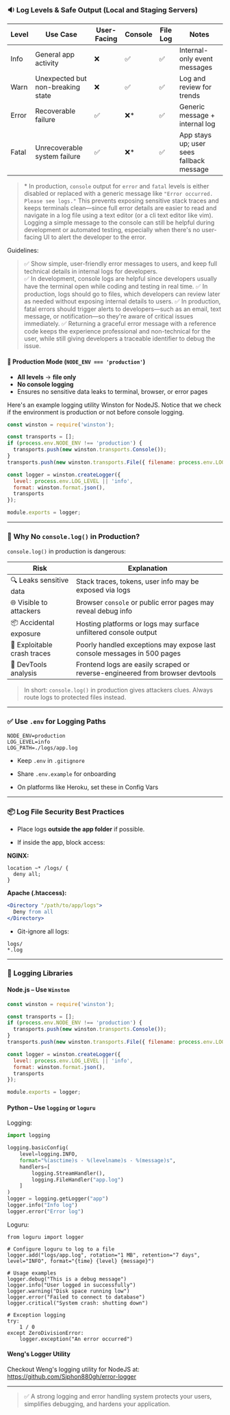 
### 🔉 Log Levels & Safe Output (Local and Staging Servers)

| Level | Use Case                          | User-Facing | Console | File Log | Notes                                    |
| ----- | --------------------------------- | ----------- | ------- | -------- | ---------------------------------------- |
| Info  | General app activity              | ❌           | ✅       | ✅        | Internal-only event messages             |
| Warn  | Unexpected but non-breaking state | ❌           | ✅       | ✅        | Log and review for trends                |
| Error | Recoverable failure               | ✅           | ❌*      | ✅        | Generic message + internal log           |
| Fatal | Unrecoverable system failure      | ✅           | ❌*      | ✅        | App stays up; user sees fallback message |

> \* In production, `console` output for `error` and `fatal` levels is either disabled or replaced with a generic message like `"Error occurred. Please see logs."` This prevents exposing sensitive stack traces and keeps terminals clean—since full error details are easier to read and navigate in a log file using a text editor (or a cli text editor like vim).  Logging a simple message to the console can still be helpful during development or automated testing, especially when there's no user-facing UI to alert the developer to the error.  


Guidelines:
> ✅ Show simple, user-friendly error messages to users, and keep full technical details in internal logs for developers.  
> ✅ In development, console logs are helpful since developers usually have the terminal open while coding and testing in real time.
> ✅ In production, logs should go to files, which developers can review later as needed without exposing internal details to users. 
> ✅ In production, fatal errors should trigger alerts to developers—such as an email, text message, or notification—so they're aware of critical issues immediately.
> ✅ Returning a graceful error message with a reference code keeps the experience professional and non-technical for the user, while still giving developers a traceable identifier to debug the issue.


#### 🚫 Production Mode (`NODE_ENV === 'production'`)

- **All levels** → **file only**
- **No console logging**
- Ensures no sensitive data leaks to terminal, browser, or error pages

Here's an example logging utility Winston for NodeJS. Notice that we check if the environment is production or not before console logging.
```js
const winston = require('winston');

const transports = [];
if (process.env.NODE_ENV !== 'production') {
  transports.push(new winston.transports.Console());
}
transports.push(new winston.transports.File({ filename: process.env.LOG_PATH || 'logs/app.log' }));

const logger = winston.createLogger({
  level: process.env.LOG_LEVEL || 'info',
  format: winston.format.json(),
  transports
});

module.exports = logger;
```

---

### 🔐 Why No `console.log()` in Production?

`console.log()` in production is dangerous:

|Risk|Explanation|
|---|---|
|🔍 Leaks sensitive data|Stack traces, tokens, user info may be exposed via logs|
|🌐 Visible to attackers|Browser `console` or public error pages may reveal debug info|
|📦 Accidental exposure|Hosting platforms or logs may surface unfiltered console output|
|🧨 Exploitable crash traces|Poorly handled exceptions may expose last console messages in 500 pages|
|🧪 DevTools analysis|Frontend logs are easily scraped or reverse-engineered from browser devtools|

> In short: `console.log()` in production gives attackers clues. Always route logs to protected files instead.

---

### ✅ Use `.env` for Logging Paths

```env
NODE_ENV=production
LOG_LEVEL=info
LOG_PATH=./logs/app.log
```

- Keep `.env` in `.gitignore`
    
- Share `.env.example` for onboarding
    
- On platforms like Heroku, set these in Config Vars
    

---

### 📦 Log File Security Best Practices

- Place logs **outside the app folder** if possible.
    
- If inside the app, block access:
    

**NGINX:**

```nginx
location ~* /logs/ {
  deny all;
}
```

**Apache (.htaccess):**

```apache
<Directory "/path/to/app/logs">
  Deny from all
</Directory>
```

- Git-ignore all logs:
    

```gitignore
logs/
*.log
```

---

### 🧰 Logging Libraries

#### Node.js – Use `Winston`

```js
const winston = require('winston');

const transports = [];
if (process.env.NODE_ENV !== 'production') {
  transports.push(new winston.transports.Console());
}
transports.push(new winston.transports.File({ filename: process.env.LOG_PATH || 'logs/app.log' }));

const logger = winston.createLogger({
  level: process.env.LOG_LEVEL || 'info',
  format: winston.format.json(),
  transports
});

module.exports = logger;
```

#### Python – Use `logging` or `loguru`

Logging:
```python
import logging

logging.basicConfig(
    level=logging.INFO,
    format="%(asctime)s - %(levelname)s - %(message)s",
    handlers=[
        logging.StreamHandler(),
        logging.FileHandler("app.log")
    ]
)
logger = logging.getLogger("app")
logger.info("Info log")
logger.error("Error log")
```

Loguru:
```
from loguru import logger

# Configure loguru to log to a file
logger.add("logs/app.log", rotation="1 MB", retention="7 days", level="INFO", format="{time} {level} {message}")

# Usage examples
logger.debug("This is a debug message")
logger.info("User logged in successfully")
logger.warning("Disk space running low")
logger.error("Failed to connect to database")
logger.critical("System crash: shutting down")

# Exception logging
try:
    1 / 0
except ZeroDivisionError:
    logger.exception("An error occurred")

```


#### Weng's Logger Utility

Checkout Weng's logging utility for NodeJS at:
https://github.com/Siphon880gh/error-logger

---

> ✅ A strong logging and error handling system protects your users, simplifies debugging, and hardens your application.
